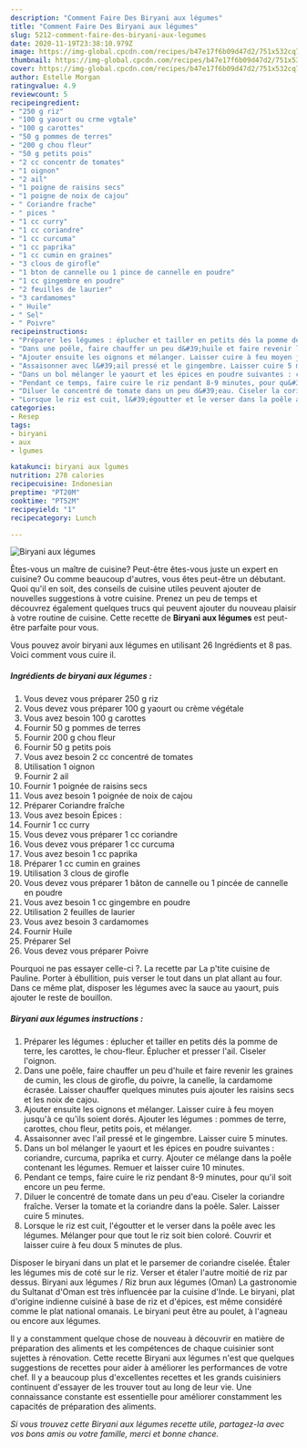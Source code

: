 ```yaml
---
description: "Comment Faire Des Biryani aux légumes"
title: "Comment Faire Des Biryani aux légumes"
slug: 5212-comment-faire-des-biryani-aux-legumes
date: 2020-11-19T23:38:10.979Z
image: https://img-global.cpcdn.com/recipes/b47e17f6b09d47d2/751x532cq70/biryani-aux-legumes-photo-principale-de-la-recette.jpg
thumbnail: https://img-global.cpcdn.com/recipes/b47e17f6b09d47d2/751x532cq70/biryani-aux-legumes-photo-principale-de-la-recette.jpg
cover: https://img-global.cpcdn.com/recipes/b47e17f6b09d47d2/751x532cq70/biryani-aux-legumes-photo-principale-de-la-recette.jpg
author: Estelle Morgan
ratingvalue: 4.9
reviewcount: 5
recipeingredient:
- "250 g riz"
- "100 g yaourt ou crme vgtale"
- "100 g carottes"
- "50 g pommes de terres"
- "200 g chou fleur"
- "50 g petits pois"
- "2 cc concentr de tomates"
- "1 oignon"
- "2 ail"
- "1 poigne de raisins secs"
- "1 poigne de noix de cajou"
- " Coriandre frache"
- " pices "
- "1 cc curry"
- "1 cc coriandre"
- "1 cc curcuma"
- "1 cc paprika"
- "1 cc cumin en graines"
- "3 clous de girofle"
- "1 bton de cannelle ou 1 pince de cannelle en poudre"
- "1 cc gingembre en poudre"
- "2 feuilles de laurier"
- "3 cardamomes"
- " Huile"
- " Sel"
- " Poivre"
recipeinstructions:
- "Préparer les légumes : éplucher et tailler en petits dés la pomme de terre, les carottes, le chou-fleur. Éplucher et presser l&#39;ail. Ciseler l&#39;oignon."
- "Dans une poêle, faire chauffer un peu d&#39;huile et faire revenir les graines de cumin, les clous de girofle, du poivre, la canelle, la cardamome écrasée. Laisser chauffer quelques minutes puis ajouter les raisins secs et les noix de cajou."
- "Ajouter ensuite les oignons et mélanger. Laisser cuire à feu moyen jusqu&#39;à ce qu&#39;ils soient dorés. Ajouter les légumes : pommes de terre, carottes, chou fleur, petits pois, et mélanger."
- "Assaisonner avec l&#39;ail pressé et le gingembre. Laisser cuire 5 minutes."
- "Dans un bol mélanger le yaourt et les épices en poudre suivantes : coriandre, curcuma, paprika et curry. Ajouter ce mélange dans la poêle contenant les légumes. Remuer et laisser cuire 10 minutes."
- "Pendant ce temps, faire cuire le riz pendant 8-9 minutes, pour qu&#39;il soit encore un peu ferme."
- "Diluer le concentré de tomate dans un peu d&#39;eau. Ciseler la coriandre fraîche. Verser la tomate et la coriandre dans la poêle. Saler. Laisser cuire 5 minutes."
- "Lorsque le riz est cuit, l&#39;égoutter et le verser dans la poêle avec les légumes. Mélanger pour que tout le riz soit bien coloré. Couvrir et laisser cuire à feu doux 5 minutes de plus."
categories:
- Resep
tags:
- biryani
- aux
- lgumes

katakunci: biryani aux lgumes 
nutrition: 278 calories
recipecuisine: Indonesian
preptime: "PT20M"
cooktime: "PT52M"
recipeyield: "1"
recipecategory: Lunch

---
```



![Biryani aux légumes](https://img-global.cpcdn.com/recipes/b47e17f6b09d47d2/751x532cq70/biryani-aux-legumes-photo-principale-de-la-recette.jpg)

Êtes-vous un maître de cuisine? Peut-être êtes-vous juste un expert en cuisine? Ou comme beaucoup d'autres, vous êtes peut-être un débutant. Quoi qu'il en soit, des conseils de cuisine utiles peuvent ajouter de nouvelles suggestions à votre cuisine. Prenez un peu de temps et découvrez également quelques trucs qui peuvent ajouter du nouveau plaisir à votre routine de cuisine. Cette recette de <strong> Biryani aux légumes </strong> est peut-être parfaite pour vous.

<!--inarticleads1-->

Vous pouvez avoir biryani aux légumes en utilisant 26 Ingrédients et 8 pas. Voici comment vous cuire il.

##### Ingrédients de biryani aux légumes :

1. Vous devez vous préparer 250 g riz
1. Vous devez vous préparer 100 g yaourt ou crème végétale
1. Vous avez besoin 100 g carottes
1. Fournir 50 g pommes de terres
1. Fournir 200 g chou fleur
1. Fournir 50 g petits pois
1. Vous avez besoin 2 cc concentré de tomates
1. Utilisation 1 oignon
1. Fournir 2 ail
1. Fournir 1 poignée de raisins secs
1. Vous avez besoin 1 poignée de noix de cajou
1. Préparer  Coriandre fraîche
1. Vous avez besoin  Épices :
1. Fournir 1 cc curry
1. Vous devez vous préparer 1 cc coriandre
1. Vous devez vous préparer 1 cc curcuma
1. Vous avez besoin 1 cc paprika
1. Préparer 1 cc cumin en graines
1. Utilisation 3 clous de girofle
1. Vous devez vous préparer 1 bâton de cannelle ou 1 pincée de cannelle en poudre
1. Vous avez besoin 1 cc gingembre en poudre
1. Utilisation 2 feuilles de laurier
1. Vous avez besoin 3 cardamomes
1. Fournir  Huile
1. Préparer  Sel
1. Vous devez vous préparer  Poivre


Pourquoi ne pas essayer celle-ci ?. La recette par La p&#39;tite cuisine de Pauline. Porter à ébullition, puis verser le tout dans un plat allant au four. Dans ce même plat, disposer les légumes avec la sauce au yaourt, puis ajouter le reste de bouillon. 

<!--inarticleads2-->

##### Biryani aux légumes instructions :

1. Préparer les légumes : éplucher et tailler en petits dés la pomme de terre, les carottes, le chou-fleur. Éplucher et presser l&#39;ail. Ciseler l&#39;oignon.
1. Dans une poêle, faire chauffer un peu d&#39;huile et faire revenir les graines de cumin, les clous de girofle, du poivre, la canelle, la cardamome écrasée. Laisser chauffer quelques minutes puis ajouter les raisins secs et les noix de cajou.
1. Ajouter ensuite les oignons et mélanger. Laisser cuire à feu moyen jusqu&#39;à ce qu&#39;ils soient dorés. Ajouter les légumes : pommes de terre, carottes, chou fleur, petits pois, et mélanger.
1. Assaisonner avec l&#39;ail pressé et le gingembre. Laisser cuire 5 minutes.
1. Dans un bol mélanger le yaourt et les épices en poudre suivantes : coriandre, curcuma, paprika et curry. Ajouter ce mélange dans la poêle contenant les légumes. Remuer et laisser cuire 10 minutes.
1. Pendant ce temps, faire cuire le riz pendant 8-9 minutes, pour qu&#39;il soit encore un peu ferme.
1. Diluer le concentré de tomate dans un peu d&#39;eau. Ciseler la coriandre fraîche. Verser la tomate et la coriandre dans la poêle. Saler. Laisser cuire 5 minutes.
1. Lorsque le riz est cuit, l&#39;égoutter et le verser dans la poêle avec les légumes. Mélanger pour que tout le riz soit bien coloré. Couvrir et laisser cuire à feu doux 5 minutes de plus.


Disposer le biryani dans un plat et le parsemer de coriandre ciselée. Étaler les légumes mis de coté sur le riz. Verser et étaler l&#39;autre moitié de riz par dessus. Biryani aux légumes / Riz brun aux légumes (Oman) La gastronomie du Sultanat d&#39;Oman est très influencée par la cuisine d&#39;Inde. Le biryani, plat d&#39;origine indienne cuisiné à base de riz et d&#39;épices, est même considéré comme le plat national omanais. Le biryani peut être au poulet, à l&#39;agneau ou encore aux légumes. 

<!--inarticleads1-->

<p>
Il y a constamment quelque chose de nouveau à découvrir en matière de préparation des aliments et les compétences de chaque cuisinier sont sujettes à rénovation. Cette recette Biryani aux légumes n'est que quelques suggestions de recettes pour aider à améliorer les performances de votre chef. Il y a beaucoup plus d'excellentes recettes et les grands cuisiniers continuent d'essayer de les trouver tout au long de leur vie. Une connaissance constante est essentielle pour améliorer constamment les capacités de préparation des aliments.
</p>

<p>
<i>Si vous trouvez cette Biryani aux légumes recette utile, partagez-la avec vos bons amis ou votre famille, merci et bonne chance.</i>
</p>
